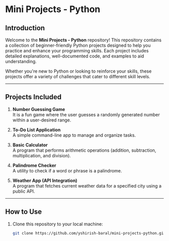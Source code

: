 # Mini Projects - Python

## Introduction
Welcome to the **Mini Projects - Python** repository! This repository contains a collection of beginner-friendly Python projects designed to help you practice and enhance your programming skills. Each project includes detailed explanations, well-documented code, and examples to aid understanding.

Whether you're new to Python or looking to reinforce your skills, these projects offer a variety of challenges that cater to different skill levels.

---

## Projects Included
1. **Number Guessing Game**  
   It is a fun game where the user guesses a randomly generated number within a user-desired range.

2. **To-Do List Application**  
   A simple command-line app to manage and organize tasks.

3. **Basic Calculator**  
   A program that performs arithmetic operations (addition, subtraction, multiplication, and division).

4. **Palindrome Checker**  
   A utility to check if a word or phrase is a palindrome.

5. **Weather App (API Integration)**  
   A program that fetches current weather data for a specified city using a public API.

---

## How to Use
1. Clone this repository to your local machine:  
   ```bash
   git clone https://github.com/yshirish-baral/mini-projects-python.git
